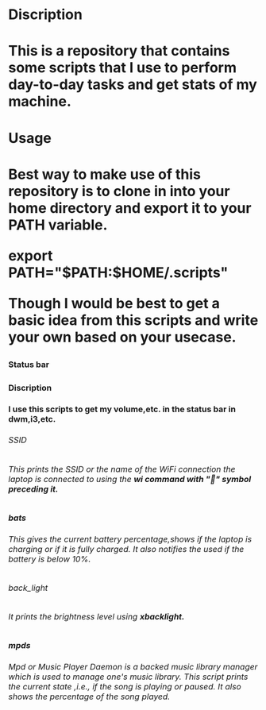 <h1>Discription<h1>
<p>This is a repository that contains some scripts that I use to perform day-to-day tasks and get stats of my machine.<p>

<h1>Usage<h1>
<p>Best way to make use of this repository is to clone in into your home directory and export it to your PATH variable.<p>
<p><strong>export PATH="$PATH:$HOME/.scripts"<strong><p>
<p>Though I would be best to get a basic idea from this scripts and write your own based on your usecase.<p>

<h3>Status bar<h3>
<h4>Discription<h4>
<p>I use this scripts to get my volume,etc. in the status bar in dwm,i3,etc.<p>

<h6>SSID<h6>
<p>This prints the SSID or the name of the WiFi connection the laptop is connected to using the <strong>wi<strong> command with "📶" symbol preceding it.<p>

<h6>bats<h6>
<p>This gives the current battery percentage,shows if the laptop is charging or if it is fully charged. It also notifies the used if the battery is below 10%.<p>

<h6>back_light<h6>
<p>It prints the brightness level using <strong>xbacklight<strong>.<p>

<h6>mpds<h6>
<p>Mpd or Music Player Daemon is a backed music library manager which is used to manage one's music library. This script prints the current state ,i.e., if the song is playing or paused. It also shows the percentage of the song played.<p>

